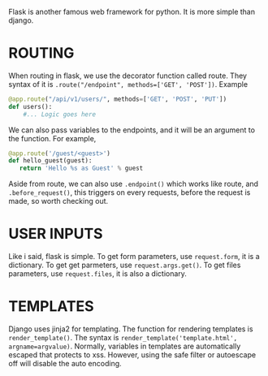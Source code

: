 Flask is another famous web framework for python. It is more simple than django.

# ROUTING
When routing in flask, we use the decorator function called route. They syntax of it is `.route("/endpoint", methods=['GET', 'POST'])`. Example   
```py
@app.route("/api/v1/users/", methods=['GET', 'POST', 'PUT'])
def users():
    #... Logic goes here
```    
We can also pass variables to the endpoints, and it will be an argument to the function. For example,    
```py
@app.route('/guest/<guest>')
def hello_guest(guest):
   return 'Hello %s as Guest' % guest
```
Aside from route, we can also use `.endpoint()` which works like route, and `.before_request()`, this triggers on every requests, before the request is made, so worth checking out.

# USER INPUTS
Like i said, flask is simple. To get form parameters, use `request.form`, it is a dictionary. To get get parmeters, use `request.args.get()`.  To get files parameters, use `request.files`, it is also a dictionary. 

# TEMPLATES
Django uses jinja2 for templating. The function for rendering templates is `render_template()`. The syntax is `render_template('template.html', argname=argvalue)`. Normally, variables in templates are automatically escaped that protects to xss. However, using the safe filter or autoescape off will disable the auto encoding. 